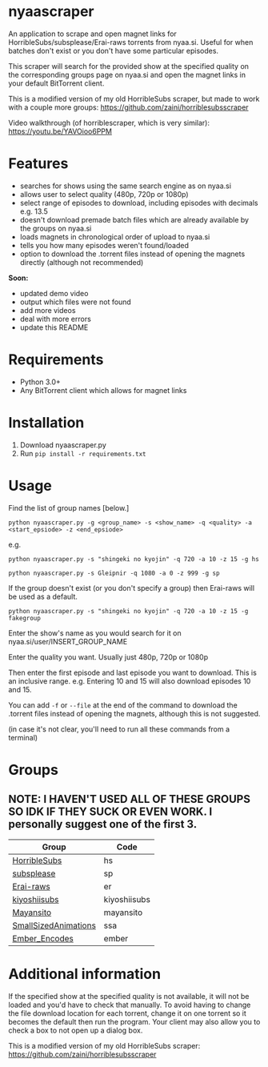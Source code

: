 # nyaascraper

An application to scrape and open magnet links for HorribleSubs/subsplease/Erai-raws torrents from nyaa.si. Useful for when batches don't exist or you don't have some particular episodes.

This scraper will search for the provided show at the specified quality on the corresponding groups page on nyaa.si and open the magnet links in your default BitTorrent client.

This is a modified version of my old HorribleSubs scraper, but made to work with a couple more groups: https://github.com/zaini/horriblesubsscraper

Video walkthrough (of horriblescraper, which is very similar): https://youtu.be/YAVOioo6PPM

# Features

- searches for shows using the same search engine as on nyaa.si
- allows user to select quality (480p, 720p or 1080p)
- select range of episodes to download, including episodes with decimals e.g. 13.5
- doesn't download premade batch files which are already available by the groups on nyaa.si
- loads magnets in chronological order of upload to nyaa.si
- tells you how many episodes weren't found/loaded
- option to download the .torrent files instead of opening the magnets directly (although not recommended)

**Soon:**

- updated demo video
- output which files were not found
- add more videos
- deal with more errors
- update this README

# Requirements

- Python 3.0+
- Any BitTorrent client which allows for magnet links

# Installation

1. Download nyaascraper.py
2. Run `pip install -r requirements.txt`

# Usage

Find the list of group names [below.]

```
python nyaascraper.py -g <group_name> -s <show_name> -q <quality> -a <start_epsiode> -z <end_epsiode>
```

e.g.

```
python nyaascraper.py -s "shingeki no kyojin" -q 720 -a 10 -z 15 -g hs
```

```
python nyaascraper.py -s Gleipnir -q 1080 -a 0 -z 999 -g sp
```

If the group doesn't exist (or you don't specify a group) then Erai-raws will be used as a default.

```
python nyaascraper.py -s "shingeki no kyojin" -q 720 -a 10 -z 15 -g fakegroup
```

Enter the show's name as you would search for it on nyaa.si/user/INSERT_GROUP_NAME

Enter the quality you want. Usually just 480p, 720p or 1080p

Then enter the first episode and last episode you want to download. This is an inclusive range. e.g. Entering 10 and 15 will also download episodes 10 and 15.

You can add `-f` or `--file` at the end of the command to download the .torrent files instead of opening the magnets, although this is not suggested.

(in case it's not clear, you'll need to run all these commands from a terminal)

# Groups

## NOTE: I HAVEN'T USED ALL OF THESE GROUPS SO IDK IF THEY SUCK OR EVEN WORK. I personally suggest one of the first 3.

| Group                                                             | Code         |
| ----------------------------------------------------------------- | ------------ |
| [HorribleSubs](https://nyaa.si/user/HorribleSubs)                 | hs           |
| [subsplease](https://nyaa.si/user/subsplease)                     | sp           |
| [Erai-raws](https://nyaa.si/user/Erai-raws)                       | er           |
| [kiyoshiisubs](https://nyaa.si/user/kiyoshiisubs)                 | kiyoshiisubs |
| [Mayansito](https://nyaa.si/user/Mayansito)                       | mayansito    |
| [SmallSizedAnimations](https://nyaa.si/user/SmallSizedAnimations) | ssa          |
| [Ember_Encodes](https://nyaa.si/user/)                            | ember        |

# Additional information

If the specified show at the specified quality is not available, it will not be loaded and you'd have to check that manually.
To avoid having to change the file download location for each torrent, change it on one torrent so it becomes the default then run the program. Your client may also allow you to check a box to not open up a dialog box.

This is a modified version of my old HorribleSubs scraper: https://github.com/zaini/horriblesubsscraper
